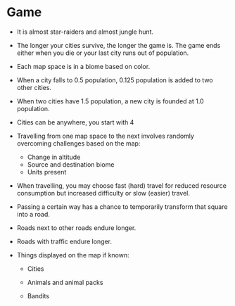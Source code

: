 # Game

- It is almost star-raiders and almost jungle hunt.

- The longer your cities survive, the longer the game is.  The game ends either when you
  die or your last city runs out of population.
  
- Each map space is in a biome based on color.

- When a city falls to 0.5 population, 0.125 population is added to two other cities.
- When two cities have 1.5 population, a new city is founded at 1.0 population.
- Cities can be anywhere, you start with 4

- Travelling from one map space to the next involves randomly overcoming challenges based on
  the map:

  - Change in altitude
  - Source and destination biome
  - Units present
  
- When travelling, you may choose fast (hard) travel for reduced resource consumption but
  increased difficulty or slow (easier) travel.
  
- Passing a certain way has a chance to temporarily transform that square into a road.
- Roads next to other roads endure longer.
- Roads with traffic endure longer.

- Things displayed on the map if known:

  - Cities
  - Animals and animal packs
  - Bandits
  - Detected resources
  - Traders
  - Workers

    - Animal packs and bandits can attack cities
    - The player can fight them
    - The player can increase city defenses by finding resources and protecting workers
      heading to and from them

- Biomes:

  * ocean
  * beach
  * plains
  * savannah
  * forest
  * alpine
  * snowpack
  
- Biomes have weather patterns:

  * all biomes - clear, pokkari, rain, fog, storm
  * forest, alpine, snowpack - snowing

# Phases

- Add cities
- Add resources
- Add workers
- Add wolves

# Game play

- Map screen allows moving, has a menu around the player.  Pressing the action button
  switches between menu mode and movement mode.
  
- Menu mode puts menu items around the center of the screen in a cross, with the middle,
  "Return to map" in the center.
  
- Options are 'Stop Moving', 'Camp', 'Travel Fast [...]', 'Fight' if enemies apply

- Moving slowly has a chance of revealing very nearby resources.

- Fast travel does not reveal resources.

- Camping reveals nearby resources quickly.

- Move mode puts a cursor and dots on the screen and the cursor blinks.  You move the cursor
  and set a location, after which there's a blinking move target.

# Build
```
npm run build
```

# Watch

```
npm run watch
```


# Editor
If you use `vscode`, Press `Windows + Shift + B` it will build automatically
